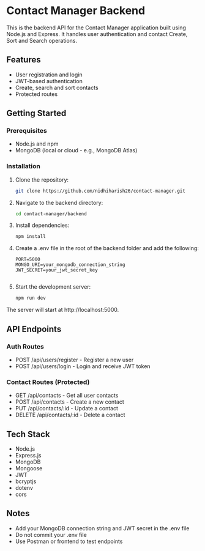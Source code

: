 # Contact Manager Backend

This is the backend API for the Contact Manager application built using Node.js and Express. It handles user authentication and contact Create, Sort and Search operations.

## Features

- User registration and login
- JWT-based authentication
- Create, search and sort contacts
- Protected routes

## Getting Started

### Prerequisites

- Node.js and npm
- MongoDB (local or cloud - e.g., MongoDB Atlas)

### Installation

1. Clone the repository:

   ```bash
   git clone https://github.com/nidhiharish26/contact-manager.git
   

2. Navigate to the backend directory:

   ```bash
   cd contact-manager/backend
   

3. Install dependencies:

   ```bash
   npm install
   

4. Create a .env file in the root of the backend folder and add the following:

   ```env
   PORT=5000
   MONGO_URI=your_mongodb_connection_string
   JWT_SECRET=your_jwt_secret_key
   

5. Start the development server:

   ```bash
   npm run dev
   

The server will start at http://localhost:5000.

## API Endpoints

### Auth Routes

- POST /api/users/register - Register a new user
- POST /api/users/login - Login and receive JWT token

### Contact Routes (Protected)

- GET /api/contacts - Get all user contacts
- POST /api/contacts - Create a new contact
- PUT /api/contacts/:id - Update a contact
- DELETE /api/contacts/:id - Delete a contact

## Tech Stack

- Node.js
- Express.js
- MongoDB
- Mongoose
- JWT
- bcryptjs
- dotenv
- cors

## Notes

- Add your MongoDB connection string and JWT secret in the .env file
- Do not commit your .env file
- Use Postman or frontend to test endpoints

